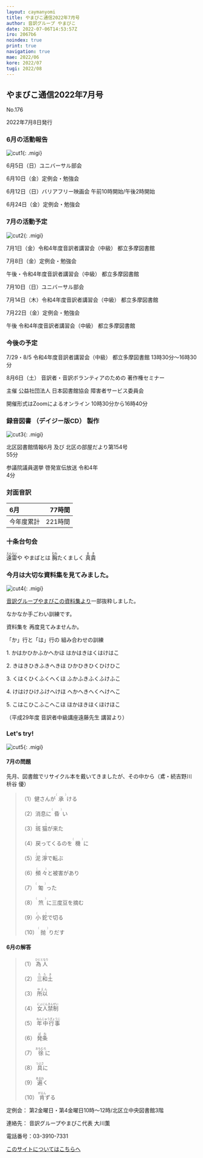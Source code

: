```yaml
---
layout: caymanyomi
title: やまびこ通信2022年7月号
author: 音訳グループ やまびこ
date: 2022-07-06T14:53:57Z
iro: 2067b6
noindex: true
print: true
navigation: true
mae: 2022/06
kore: 2022/07
tugi: 2022/08
---
```



## <span data-dur="4.125" data-begin="2.750" id="xmri_0001" markdown="1"> やまびこ通信2022年7月号</span>

<span data-dur="2.591" data-begin="6.875" id="xmri_0002" markdown="1">No.176</span>

<span data-dur="5.463" data-begin="9.466" id="xmri_0003" markdown="1">2022年7月8日発行</span>

### <span data-dur="3.414" data-begin="20.134" id="xmri_0006" markdown="1"> 6月の活動報告</span>

![cut1](media/07/cut1.png){: .migi}

<span data-dur="2.066" data-begin="25.398" id="xmri_0008" markdown="1">6月5日（日）</span><span data-dur="2.504" data-begin="27.464" id="xmri_0009" markdown="1">ユニバーサル部会</span>

<span data-dur="2.047" data-begin="29.968" id="xmri_000A" markdown="1">6月10日（金）</span><span data-dur="2.986" data-begin="32.015" id="xmri_000B" markdown="1">定例会・勉強会</span>

<span data-dur="2.331" data-begin="35.001" id="xmri_000C" markdown="1">6月12日（日）</span><span data-dur="5.457" data-begin="37.332" id="xmri_000D" markdown="1">バリアフリー映画会 午前10時開始/午後2時開始</span>

<span data-dur="2.392" data-begin="42.789" id="xmri_000E" markdown="1">6月24日（金）</span><span data-dur="4.387" data-begin="45.181" id="xmri_000F" markdown="1">定例会・勉強会</span>

### <span data-dur="3.275" data-begin="49.568" id="xmri_0010" markdown="1"> 7月の活動予定</span>

![cut2](media/07/cut2.png){: .migi}

<span data-dur="2.156" data-begin="54.693" id="xmri_0012" markdown="1">7月1日（金）</span><span data-dur="2.650" data-begin="56.849" id="xmri_0013" markdown="1">令和4年度音訳者講習会</span><span data-dur="1.120" data-begin="59.499" id="xmri_0014" markdown="1">（中級）</span> <span data-dur="2.487" data-begin="60.619" id="xmri_0015" markdown="1">都立多摩図書館</span>

<span data-dur="2.045" data-begin="63.106" id="xmri_0016" markdown="1">7月8日（金）</span><span data-dur="2.636" data-begin="65.151" id="xmri_0017" markdown="1">定例会・勉強会</span>

<span data-dur="3.169" data-begin="67.787" id="xmri_0018" markdown="1">午後・令和4年度音訳者講習会</span><span data-dur="1.120" data-begin="70.956" id="xmri_0019" markdown="1">（中級）</span> <span data-dur="2.487" data-begin="72.076" id="xmri_001A" markdown="1">都立多摩図書館</span>

<span data-dur="2.078" data-begin="74.563" id="xmri_001B" markdown="1">7月10日（日）</span><span data-dur="2.503" data-begin="76.641" id="xmri_001C" markdown="1">ユニバーサル部会</span>

<span data-dur="2.296" data-begin="79.144" id="xmri_001D" markdown="1">7月14日（木）</span><span data-dur="2.650" data-begin="81.440" id="xmri_001E" markdown="1">令和4年度音訳者講習会</span><span data-dur="1.121" data-begin="84.090" id="xmri_001F" markdown="1">（中級）</span> <span data-dur="2.486" data-begin="85.211" id="xmri_0020" markdown="1">都立多摩図書館</span>

<span data-dur="2.417" data-begin="87.697" id="xmri_0021" markdown="1">7月22日（金）</span><span data-dur="2.636" data-begin="90.114" id="xmri_0022" markdown="1">定例会・勉強会</span>

<span data-dur="3.169" data-begin="92.750" id="xmri_0023" markdown="1">午後 令和4年度音訳者講習会</span><span data-dur="1.120" data-begin="95.919" id="xmri_0024" markdown="1">（中級）</span> <span data-dur="3.886" data-begin="97.039" id="xmri_0025" markdown="1">都立多摩図書館</span>

### <span data-dur="2.630" data-begin="100.925" id="xmri_0026" markdown="1"> 今後の予定</span>

<span data-dur="5.338" data-begin="103.555" id="xmri_0027" markdown="1">7/29・8/5 令和4年度音訳者講習会</span><span data-dur="1.120" data-begin="108.893" id="xmri_0028" markdown="1">（中級）</span> <span data-dur="7.387" data-begin="110.013" id="xmri_0029" markdown="1">都立多摩図書館 13時30分～16時30分</span>

<span data-dur="1.920" data-begin="117.400" id="xmri_002A" markdown="1">8月6日（土）</span> <span data-dur="4.728" data-begin="119.320" id="xmri_002B" markdown="1">音訳者・音訳ボランティアのための 著作権セミナー</span>

<span data-dur="6.312" data-begin="124.048" id="xmri_002C" markdown="1">主催 公益社団法人 日本図書館協会 障害者サービス委員会</span>

<span data-dur="8.720" data-begin="130.360" id="xmri_002D" markdown="1">開催形式はZoomによるオンライン 10時30分から16時40分</span>

### <span data-dur="4.728" data-begin="139.080" id="xmri_002E" markdown="1"> 録音図書<span class="infty_silent"> （</span>デイジー版CD<span class="infty_silent">） </span>製作</span>

![cut3](media/07/cut3.png){: .migi}

<span data-dur="5.513" data-begin="148.451" id="xmri_0032" markdown="1">北区図書館情報6月 及び 北区の部屋だより第154号</span>  
<span data-dur="1.846" data-begin="153.964" id="xmri_0033" markdown="1">55分</span>

<span data-dur="4.512" data-begin="155.810" id="xmri_0034" markdown="1">参議院議員選挙 啓発宣伝放送 令和4年</span>  
<span data-dur="3.305" data-begin="160.322" id="xmri_0035" markdown="1">4分</span>

### <span data-dur="2.666" data-begin="163.627" id="xmri_0036" markdown="1"> 対面音訳</span>

<span data-dur="1.150" data-begin="166.293" id="xmri_0037" markdown="1">6月</span>|<span data-dur="2.519" data-begin="167.443" id="xmri_0038" markdown="1">77時間</span>
|:---|---:|
<span data-dur="1.591" data-begin="169.962" id="xmri_0039" markdown="1">今年度累計</span>|<span data-dur="4.205" data-begin="171.553" id="xmri_003A" markdown="1">221時間</span>

### <span data-dur="2.768" data-begin="175.758" id="xmri_003B" markdown="1"> 十条台句会</span>

<span data-dur="8.476" data-begin="178.526" id="xmri_003C" markdown="1"><ruby>遠雷<rp>(</rp><rt>えんらい</rt><rp>)</rp></ruby>や やまばとは <ruby>胸<rp>(</rp><rt>むね</rt><rp>)</rp></ruby>たくましく</span>
<span class="haigo" data-dur="3.117" data-begin="187.002" id="xmri_003D" markdown="1"><ruby>真貴<rp>(</rp><rt>まき</rt><rp>)</rp></ruby></span>

### <span data-dur="5.647" data-begin="190.119" id="xmri_003E" markdown="1"> 今月は大切な資料集を見てみました。</span>

![cut4](media/07/cut4.png){: .migi}

<a href="https://o-yamabiko.github.io/learn/" data-dur="5.074" data-begin="195.766" id="xmri_003F" markdown="1">音訳グループやまびこの資料集より</a><span data-dur="3.205" data-begin="200.840" id="xmri_0040" markdown="1">一部抜粋しました。</span>

<span data-dur="3.554" data-begin="204.045" id="xmri_0041" markdown="1">なかなか手ごわい訓練です。</span>

<span data-dur="5.124" data-begin="207.599" id="xmri_0042" markdown="1">資料集を 再度見てみませんか。</span>

<span data-dur="4.140" data-begin="214.573" id="xmri_0044" markdown="1">「か<span class="infty_silent">」</span>行と<span class="infty_silent">「</span>は<span class="infty_silent">」</span>行の 組み合わせの訓練</span>

<span data-dur=".815" data-begin="218.713" id="xmri_0045" markdown="1">1.</span> <span data-dur="3.872" data-begin="219.528" id="xmri_0046" markdown="1">かはかひかふかへかほ はかはきはくはけはこ</span>

<span data-dur=".704" data-begin="223.400" id="xmri_0047" markdown="1">2.</span> <span data-dur="3.764" data-begin="224.104" id="xmri_0048" markdown="1">きはきひきふきへきほ ひかひきひくひけひこ</span>

<span data-dur=".870" data-begin="227.868" id="xmri_0049" markdown="1">3.</span> <span data-dur="3.681" data-begin="228.738" id="xmri_004A" markdown="1">くはくひくふくへくほ ふかふきふくふけふこ</span>

<span data-dur=".797" data-begin="232.419" id="xmri_004B" markdown="1">4.</span> <span data-dur="3.929" data-begin="233.216" id="xmri_004C" markdown="1">けはけひけふけへけほ へかへきへくへけへこ</span>

<span data-dur=".715" data-begin="237.145" id="xmri_004D" markdown="1">5.</span> <span data-dur="4.633" data-begin="237.860" id="xmri_004E" markdown="1">こはこひこふこへこほ ほかほきほくほけほこ</span>

<span data-dur="3.589" data-begin="242.493" id="xmri_004F" markdown="1">（平成29年度 音訳者中級講座</span><span data-dur="3.571" data-begin="246.082" id="xmri_0050" markdown="1">遠藤先生 講習より）</span>

### <span data-dur=".500" data-begin="249.653" id="xmri_0051" markdown="1"></span> <span data-dur="2.340" data-begin="250.153" id="xmri_0052" markdown="1">Let's try!</span>

![cut5](media/07/cut5.png){: .migi}

#### <span data-dur="2.813" data-begin="254.343" id="xmri_0054" markdown="1"> 7月の問題</span>

<span data-dur="1.182" data-begin="257.156" id="xmri_0055" markdown="1">先月、</span><span data-dur="3.192" data-begin="258.338" id="xmri_0056" markdown="1">図書館でリサイクル本を戴いてきましたが、</span><span data-dur="1.344" data-begin="261.530" id="xmri_0057" markdown="1">その中から</span><span data-dur="4.180" data-begin="262.874" id="xmri_0058" markdown="1">（鳶・続吉野川 枡谷<span class="infty_silent_space"> </span>優）</span>

<blockquote markdown="1">

<span class="infty_silent">（1）健さんが<ruby>承<rp>(</rp><rt>（　　　）</rt><rp>)</rp></ruby>ける</span>

<span class="infty_silent">（2）消息に<ruby>昏<rp>(</rp><rt>（　　　）</rt><rp>)</rp></ruby>い</span>

<span class="infty_silent">（3）<ruby>斑猫<rp>(</rp><rt>（　　　）</rt><rp>)</rp></ruby>が来た</span>

<span class="infty_silent">（4）戻ってくるのを<ruby>機<rp>(</rp><rt>（　　　）</rt><rp>)</rp></ruby>に</span>

<span class="infty_silent">（5）<ruby>泥濘<rp>(</rp><rt>（　　　）</rt><rp>)</rp></ruby>で転ぶ</span>

<span class="infty_silent">（6）<ruby>頻々<rp>(</rp><rt>（　　　）</rt><rp>)</rp></ruby>と被害があり</span>

<span class="infty_silent">（7）<ruby>匍<rp>(</rp><rt>（　　　）</rt><rp>)</rp></ruby>った</span>

<span class="infty_silent">（8）<ruby>笊<rp>(</rp><rt>（　　　）</rt><rp>)</rp></ruby>に三度豆を摘む</span>

<span class="infty_silent">（9）<ruby>小鉈<rp>(</rp><rt>（　　　）</rt><rp>)</rp></ruby>で切る</span>

<span class="infty_silent">（10）<ruby>抛<rp>(</rp><rt>（　　　）</rt><rp>)</rp></ruby>りだす</span>

</blockquote>

#### <span data-dur="2.224" data-begin="271.579" id="xmri_005A" markdown="1"> 6月の解答</span>

<blockquote markdown="1">

<span data-dur="1.178" data-begin="273.803" id="xmri_005B" markdown="1">（1）</span> <span data-dur="1.639" data-begin="274.981" id="xmri_005C" markdown="1"><ruby>為人<rp>(</rp><rt>ひととなり</rt><rp>)</rp></ruby></span>

<span data-dur="1.017" data-begin="276.620" id="xmri_005D" markdown="1">（2）</span> <span data-dur="1.463" data-begin="277.637" id="xmri_005E" markdown="1"><ruby>三和土<rp>(</rp><rt>たたき</rt><rp>)</rp></ruby></span>

<span data-dur="1.143" data-begin="279.100" id="xmri_005F" markdown="1">（3）</span> <span data-dur="1.463" data-begin="280.243" id="xmri_0060" markdown="1"><ruby>所以<rp>(</rp><rt>ゆえん</rt><rp>)</rp></ruby></span>

<span data-dur="1.119" data-begin="281.706" id="xmri_0061" markdown="1">（4）</span> <span data-dur="1.974" data-begin="282.825" id="xmri_0062" markdown="1"><ruby>女人禁制<rp>(</rp><rt>にょにんきんぜい</rt><rp>)</rp></ruby></span>

<span data-dur="1.046" data-begin="284.799" id="xmri_0063" markdown="1">（5）</span> <span data-dur="1.898" data-begin="285.845" id="xmri_0064" markdown="1"><ruby>年中行事<rp>(</rp><rt>ねんじゅうぎょうじ</rt><rp>)</rp></ruby></span>

<span data-dur="1.177" data-begin="287.743" id="xmri_0065" markdown="1">（6）</span> <span data-dur="1.378" data-begin="288.920" id="xmri_0066" markdown="1"><ruby>発条<rp>(</rp><rt>ばね</rt><rp>)</rp></ruby></span>

<span data-dur="1.170" data-begin="290.298" id="xmri_0067" markdown="1">（7）</span> <span data-dur="1.644" data-begin="291.468" id="xmri_0068" markdown="1"><ruby>徐<rp>(</rp><rt>おもむろ</rt><rp>)</rp></ruby>に</span>

<span data-dur="1.211" data-begin="293.112" id="xmri_0069" markdown="1">（8）</span> <span data-dur="1.625" data-begin="294.323" id="xmri_006A" markdown="1"><ruby>具<rp>(</rp><rt>つぶさ</rt><rp>)</rp></ruby>に</span>

<span data-dur="1.197" data-begin="295.948" id="xmri_006B" markdown="1">（9）</span> <span data-dur="1.541" data-begin="297.145" id="xmri_006C" markdown="1"><ruby>遍<rp>(</rp><rt>あまね</rt><rp>)</rp></ruby>く</span>

<span data-dur="1.137" data-begin="298.686" id="xmri_006D" markdown="1">（10）</span> <span data-dur="1.643" data-begin="299.823" id="xmri_006E" markdown="1"><ruby>肯<rp>(</rp><rt>がえん</rt><rp>)</rp></ruby>ずる</span>

</blockquote>

<span data-dur="1.204" data-begin="301.466" id="xmri_006F" markdown="1">定例会：</span> <span data-dur="4.115" data-begin="302.670" id="xmri_0070" markdown="1">第2金曜日・第4金曜日10時～12時</span><span data-dur="3.048" data-begin="306.785" id="xmri_0071" markdown="1">/北区立中央図書館3階</span>

<span data-dur="1.318" data-begin="309.833" id="xmri_0072" markdown="1">連絡先：</span> <span data-dur="3.965" data-begin="311.151" id="xmri_0073" markdown="1">音訳グループやまびこ代表 大川薫</span>

<span data-dur="1.410" data-begin="315.116" id="xmri_0074" markdown="1">電話番号：</span><span data-dur="4.305" data-begin="316.526" id="xmri_0075" markdown="1">03-3910-7331</span>

<a href="mailto:ymbk2016ml@gmail.com?Subject=やまびこウェブサイトについて" data-dur="5.930" data-begin="320.831" id="xmri_0076" markdown="1">このサイトについてはこちらへ</a>


